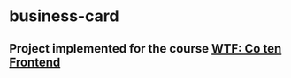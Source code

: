 # business-card
## Project implemented for the course [WTF: Co ten Frontend](https://cotenfrontend.pl/)
